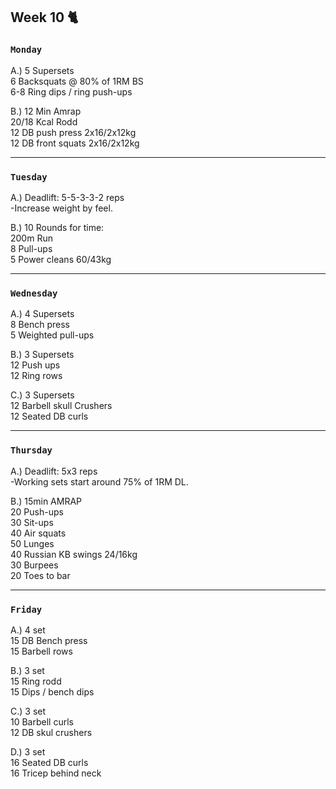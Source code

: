 ## Week 10  :cat2: 

### `Monday`     
A.) 5 Supersets  
6 Backsquats @ 80% of 1RM BS  
6-8 Ring dips / ring push-ups 

B.) 12 Min Amrap   
20/18 Kcal Rodd  
12 DB push press 2x16/2x12kg   
12 DB front squats 2x16/2x12kg   
  

---
### `Tuesday`
A.) Deadlift: 5-5-3-3-2 reps  
-Increase weight by feel.  

B.) 10 Rounds for time:  
200m Run   
8 Pull-ups  
5 Power cleans 60/43kg   
  

----
### `Wednesday`
A.) 4 Supersets    
8 Bench press  
5 Weighted pull-ups  

B.) 3 Supersets  
12 Push ups  
12 Ring rows  
 
C.) 3 Supersets   
12 Barbell skull Crushers  
12 Seated DB curls  
 

----
### `Thursday`  
A.) Deadlift: 5x3 reps   
-Working sets start around 75% of 1RM DL.   

B.) 15min AMRAP   
20 Push-ups    
30 Sit-ups   
40 Air squats   
50 Lunges   
40 Russian KB swings 24/16kg          
30 Burpees   
20 Toes to bar      


---
### `Friday` 
A.) 4 set  
15 DB Bench press  
15 Barbell rows  

B.) 3 set  
15 Ring rodd  
15 Dips / bench dips  

C.) 3 set  
10 Barbell curls  
12 DB skul crushers    
 
D.) 3 set  
16 Seated DB curls  
16 Tricep behind neck   